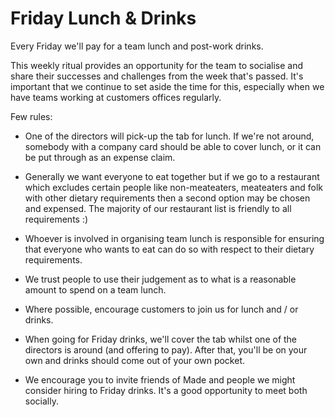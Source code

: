 # Friday Lunch & Drinks

Every Friday we'll pay for a team lunch and post-work drinks. 

This weekly ritual provides an opportunity for the team to socialise and share their successes and challenges from the week that's passed. It's important that we continue to set aside the time for this, especially when we have teams working at customers offices regularly.

Few rules:

* One of the directors will pick-up the tab for lunch. If we're not around, somebody with a company card should be able to cover lunch, or it can be put through as an expense claim.

* Generally we want everyone to eat together but if we go to a restaurant which excludes certain people like non-meateaters, meateaters and folk with other dietary requirements then a second option may be chosen and expensed. The majority of our restaurant list is friendly to all requirements :)

* Whoever is involved in organising team lunch is responsible for ensuring that everyone who wants to eat can do so with respect to their dietary requirements.

* We trust people to use their judgement as to what is a reasonable amount to spend on a team lunch.

* Where possible, encourage customers to join us for lunch and / or drinks. 

* When going for Friday drinks, we'll cover the tab whilst one of the directors is around (and offering to pay). After that, you'll be on your own and drinks should come out of your own pocket.

* We encourage you to invite friends of Made and people we might consider hiring to Friday drinks. It's a good opportunity to meet both socially. 
